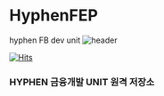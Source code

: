# HyphenFEP
hyphen FB dev unit
![header](https://capsule-render.vercel.app/api?type=waving&color=timeGradient&height=250&section=header&text=HYPHEN%20금융개발유닛%20👀&fontSize=70&fontAlignY=40)

[![Hits](https://hits.seeyoufarm.com/api/count/incr/badge.svg?url=https%3A%2F%2Fgithub.com%2Fpeterhyun1234)](https://hits.seeyoufarm.com) 

### HYPHEN 금융개발 UNIT 원격 저장소

<!--
**lee-seung-hyun96/lee-seung-hyun96** is a ✨ _special_ ✨ repository because its `README.md` (this file) appears on your GitHub profile.

Back-end :
<div>
<img src="https://img.shields.io/badge/Java-007396?style=flat-square&logo=java&logoColor=white"/>
<img src="https://img.shields.io/badge/Apache-D22128?=flat-square&logo=apache&logoColor=white"/>
<img src="https://img.shields.io/badge/Apache%20Tomcat-F8DC75?=flat-square&logo=apache-tomcat&logoColor=black"/>
</div><br>
<div>
<img src="https://img.shields.io/badge/Oracle-f80000?style=flat-square&logo=oracle&logoColor=white"/>
</div><br>

Workplace :
<div>
<img src="https://img.shields.io/badge/Eclipse-2A2152?style=flat-square&logo=eclipse&logoColor=white"/>
<img src="https://img.shields.io/badge/Eclipse-2A2152?style=flat-square&logo=eclipse&logoColor=white"/>

</div><br>

- 🔭작업 진행 중

![header](https://capsule-render.vercel.app/api?type=waving&color=timeGradient&height=250&section=footer&fontAlignY=40)
